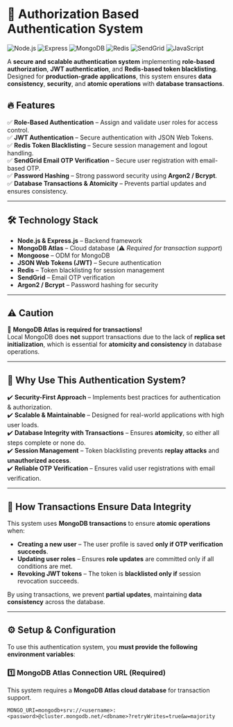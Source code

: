 # 🚀 Authorization Based Authentication System  
![Node.js](https://img.shields.io/badge/Node.js-339933?style=for-the-badge&logo=node-dot-js&logoColor=white)
![Express](https://img.shields.io/badge/Express-000000?style=for-the-badge&logo=express&logoColor=white)
![MongoDB](https://img.shields.io/badge/MongoDB-47A248?style=for-the-badge&logo=mongodb&logoColor=white)
![Redis](https://img.shields.io/badge/Redis-DC382D?style=for-the-badge&logo=redis&logoColor=white)
![SendGrid](https://img.shields.io/badge/SendGrid-00A1E0?style=for-the-badge&logo=sendgrid&logoColor=white)
![JavaScript](https://img.shields.io/badge/JavaScript-F7DF1E?style=for-the-badge&logo=javascript&logoColor=black)

A **secure and scalable authentication system** implementing **role-based authorization**, **JWT authentication**, and **Redis-based token blacklisting**. Designed for **production-grade applications**, this system ensures **data consistency**, **security**, and **atomic operations** with **database transactions**.  

## 🔥 Features  

✅ **Role-Based Authentication** – Assign and validate user roles for access control.  
✅ **JWT Authentication** – Secure authentication with JSON Web Tokens.  
✅ **Redis Token Blacklisting** – Secure session management and logout handling.  
✅ **SendGrid Email OTP Verification** – Secure user registration with email-based OTP.  
✅ **Password Hashing** – Strong password security using **Argon2 / Bcrypt**.  
✅ **Database Transactions & Atomicity** – Prevents partial updates and ensures consistency.  


---

## 🛠️ Technology Stack  

- **Node.js & Express.js** – Backend framework  
- **MongoDB Atlas** – Cloud database (⚠️ *Required for transaction support*)  
- **Mongoose** – ODM for MongoDB  
- **JSON Web Tokens (JWT)** – Secure authentication  
- **Redis** – Token blacklisting for session management  
- **SendGrid** – Email OTP verification  
- **Argon2 / Bcrypt** – Password hashing for security  

---

## ⚠️ Caution  

🔴 **MongoDB Atlas is required for transactions!**  
Local MongoDB does **not** support transactions due to the lack of **replica set initialization**, which is essential for **atomicity and consistency** in database operations.  

---

## 📌 Why Use This Authentication System?  

✔️ **Security-First Approach** – Implements best practices for authentication & authorization.  
✔️ **Scalable & Maintainable** – Designed for real-world applications with high user loads.  
✔️ **Database Integrity with Transactions** – Ensures **atomicity**, so either all steps complete or none do.  
✔️ **Session Management** – Token blacklisting prevents **replay attacks** and **unauthorized access**.  
✔️ **Reliable OTP Verification** – Ensures valid user registrations with email verification.  


---

## 📌 How Transactions Ensure Data Integrity  

This system uses **MongoDB transactions** to ensure **atomic operations** when:  
- **Creating a new user** – The user profile is saved **only if OTP verification succeeds**.  
- **Updating user roles** – Ensures **role updates** are committed only if all conditions are met.  
- **Revoking JWT tokens** – The token is **blacklisted only if** session revocation succeeds.  

By using transactions, we prevent **partial updates**, maintaining **data consistency** across the database.  

---

## ⚙️ Setup & Configuration  

To use this authentication system, you **must provide the following environment variables**:  

### **1️⃣ MongoDB Atlas Connection URL (Required)**  
This system requires a **MongoDB Atlas cloud database** for transaction support.  

```env
MONGO_URI=mongodb+srv://<username>:<password>@cluster.mongodb.net/<dbname>?retryWrites=true&w=majority
